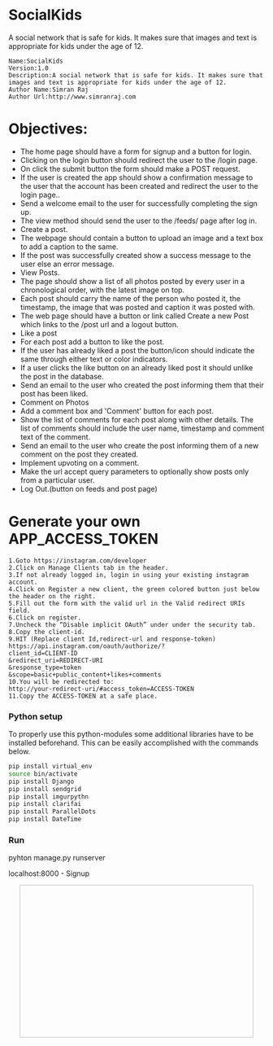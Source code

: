# SocialKids
A social network that is safe for kids. It makes sure that images and text is appropriate for kids under the age of 12.


````````````````````````
Name:SocialKids
Version:1.0
Description:A social network that is safe for kids. It makes sure that images and text is appropriate for kids under the age of 12.
Author Name:Simran Raj
Author Url:http://www.simranraj.com
``````````````````````````

 
 # Objectives:
* The home page should have a form for signup and a button for login.
* Clicking on the login button should redirect the user to the /login page.
* On click the submit button the form should make a POST request.
* If the user is created the app should show a confirmation message to the user
that the account has been created and redirect the user to the login page..
* Send a welcome email to the user for successfully completing the sign up.
* The view method should send the user to the /feeds/ page after log in.
* Create a post.
* The webpage should contain a button to upload an image and a text box to add a caption to the same.
* If the post was successfully created show a success message to the user else an error message.
* View Posts.
* The page should show a list of all photos posted by every user in a chronological order, with the latest image on top.
* Each post should carry the name of the person who posted it, the timestamp, the image that was posted and caption it was posted with.
* The web page should have a button or link called Create a new Post which links to the /post url and a logout button.
* Like a post
* For each post add a button to like the post.
* If the user has already liked a post the button/icon should indicate the same through either text or color indicators.
* If a user clicks the like button on an already liked post it should unlike the post in the database.
* Send an email to the user who created the post informing them that their post has been liked.
* Comment on Photos
* Add a comment box and 'Comment' button for each post.
* Show the list of comments for each post along with other details. The list of comments should include the user name,
timestamp and comment text of the comment.
* Send an email to the user who create the post informing them of a new comment on the post they created.
* Implement upvoting on a comment.
* Make the url accept query parameters to optionally show posts only from a particular user.
* Log Out.(button on feeds and post page)


 

# Generate your own APP_ACCESS_TOKEN

```````````````````````````````````````
1.Goto https://instagram.com/developer
2.Click on Manage Clients tab in the header.
3.If not already logged in, login in using your existing instagram account.
4.Click on Register a new client, the green colored button just below the header on the right.
5.Fill out the form with the valid url in the Valid redirect URIs field.
6.Click on register.
7.Uncheck the “Disable implicit OAuth” under under the security tab.
8.Copy the client-id.
9.HIT (Replace client Id,redirect-url and response-token)
https://api.instagram.com/oauth/authorize/?
client_id=CLIENT-ID
&redirect_uri=REDIRECT-URI
&response_type=token
&scope=basic+public_content+likes+comments
10.You will be redirected to:
http://your-redirect-uri/#access_token=ACCESS-TOKEN
11.Copy the ACCESS-TOKEN at a safe place.

````````````````````````````````````````````
### Python setup

To properly use this python-modules some additional libraries have to be
installed beforehand. This can be easily accomplished with the commands below.

```bash
pip install virtual_env
source bin/activate
pip install Django
pip install sendgrid
pip install imgurpythn
pip install clarifai
pip install ParallelDots
pip install DateTime
```

### Run 
pyhton manage.py runserver

localhost:8000 - Signup
<p align="center">
  <img width="460" height="300" src"http://i.imgur.com/3U3j10q.jpg">
</p>

